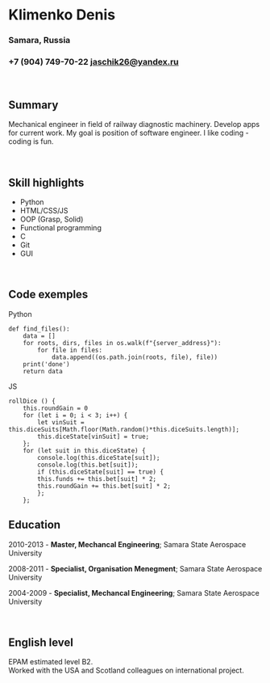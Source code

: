 Klimenko Denis
==============

### Samara, Russia
### +7 (904) 749-70-22 jaschik26@yandex.ru

<br/>

## Summary

Mechanical engineer in field of railway diagnostic machinery. Develop apps for current work. My goal is position of software engineer. I like coding - coding is fun.

<br/>

## Skill highlights

* Python
* HTML/CSS/JS
* OOP (Grasp, Solid)
* Functional programming
* C
* Git
* GUI

<br/>

## Code exemples

Python

    def find_files():
        data = []
        for roots, dirs, files in os.walk(f"{server_address}"):
            for file in files:
                data.append((os.path.join(roots, file), file))
        print('done')
        return data

JS

    rollDice () {
        this.roundGain = 0
        for (let i = 0; i < 3; i++) {
            let vinSuit = this.diceSuits[Math.floor(Math.random()*this.diceSuits.length)];
            this.diceState[vinSuit] = true;
        };
        for (let suit in this.diceState) {
            console.log(this.diceState[suit]);
            console.log(this.bet[suit]);
            if (this.diceState[suit] == true) {
            this.funds += this.bet[suit] * 2;
            this.roundGain += this.bet[suit] * 2;
            };
        };

## Education

2010-2013 - **Master, Mechancal Engineering**; Samara State Aerospace University


2008-2011 - **Specialist, Organisation Menegment**; Samara State Aerospace University


2004-2009 - **Specialist, Mechancal Engineering**; Samara State Aerospace University

<br/>

## English level

EPAM estimated level B2.<br/>
Worked with the USA and Scotland сolleagues on international project.